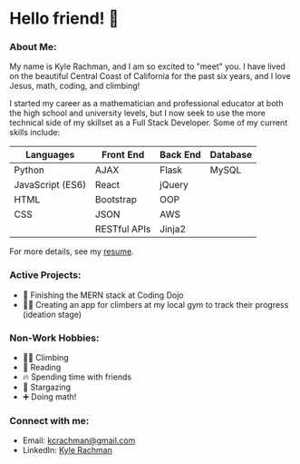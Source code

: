 # Hello friend! 👋

### About Me:
My name is Kyle Rachman, and I am so excited to "meet" you. I have lived on the beautiful Central Coast of California for the past six years, and I love Jesus, math, coding, and climbing!

I started my career as a mathematician and professional educator at both the high school and university levels, but I now seek to use the more technical side of my skillset as a Full Stack Developer. Some of my current skills include:

| Languages | Front End | Back End | Database |
|-----------|-----------|----------|----------|
| Python | AJAX | Flask | MySQL |
| JavaScript (ES6) | React | jQuery | |
| HTML | Bootstrap | OOP | |
| CSS | JSON | AWS | |
|  | RESTful APIs | Jinja2 | |

For more details, see my [resume](https://drive.google.com/file/d/1v5JLnHJvDhQ-nVmIipBCJAS4VhVraIcD/view?usp=sharing).

### Active Projects:
- 🥷 Finishing the MERN stack at Coding Dojo
- 🧗‍♂️ Creating an app for climbers at my local gym to track their progress (ideation stage)

### Non-Work Hobbies:
- 🧗‍♂️ Climbing
- 📖 Reading
- 🔥 Spending time with friends
- 🌟 Stargazing
- ➕ Doing math!

### Connect with me:
- Email: [kcrachman@gmail.com](mailto:kcrachman@gmail.com)
- LinkedIn: [Kyle Rachman](https://www.linkedin.com/in/kyle-rachman/)


<!--
**Kyle-Rachman/kyle-rachman** is a ✨ _special_ ✨ repository because its `README.md` (this file) appears on your GitHub profile.

Here are some ideas to get you started:

- 🔭 I’m currently working on ...
- 🌱 I’m currently learning ...
- 👯 I’m looking to collaborate on ...
- 🤔 I’m looking for help with ...
- 💬 Ask me about ...
- 📫 How to reach me: ...
- 😄 Pronouns: ...
- ⚡ Fun fact: ...
-->
